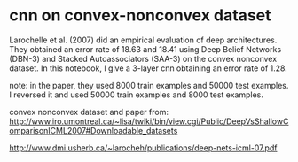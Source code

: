 # cnn on convex-nonconvex dataset

Larochelle et al. (2007) did an empirical evaluation of deep architectures. They obtained an error rate of 18.63 and 18.41 using Deep Belief Networks (DBN-3) and Stacked Autoassociators (SAA-3) on the convex nonconvex dataset. In this notebook, I give a 3-layer cnn obtaining an error rate of 1.28.

note: in the paper, they used 8000 train examples and 50000 test examples. I reversed it and used 50000 train examples and 8000 test examples.

convex nonconvex dataset and paper from: 
http://www.iro.umontreal.ca/~lisa/twiki/bin/view.cgi/Public/DeepVsShallowComparisonICML2007#Downloadable_datasets

http://www.dmi.usherb.ca/~larocheh/publications/deep-nets-icml-07.pdf
